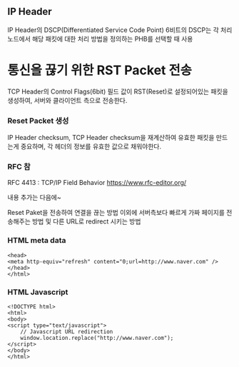## IP Header 
IP Header의 DSCP(Differentiated Service Code Point) 6비트의 DSCP는 각 처리 노드에서 해당 패킷에 대한 처리 방법을 정의하는 PHB를 선택할 때 사용

# 통신을 끊기 위한 RST Packet 전송
TCP Header의 Control Flags(6bit) 필드 값이 RST(Reset)로 설정되어있는 패킷을 생성하여, 서버와 클라이언트 측으로 전송한다.

### Reset Packet 생성
IP Header checksum, TCP Header checksum을 재계산하여 유효한 패킷을 만드는게 중요하며, 각 헤더의 정보를 유효한 값으로 채워야한다.

### RFC 참
RFC 4413 : TCP/IP Field Behavior
https://www.rfc-editor.org/

내용 추가는 다음에~



Reset Paket을 전송하여 연결을 끊는 방법 이외에 서버측보다 빠르게 가짜 페이지를 전송해주는 방법 및 다른 URL로 redirect 시키는 방법
### HTML meta data
```<html>
<head>
<meta http-equiv="refresh" content="0;url=http://www.naver.com" />
</head>
</html>
```
### HTML Javascript
```
<!DOCTYPE html>
<html>
<body>
<script type="text/javascript">
   	// Javascript URL redirection
    window.location.replace("http://www.naver.com");
</script>
</body>
</html>
```
